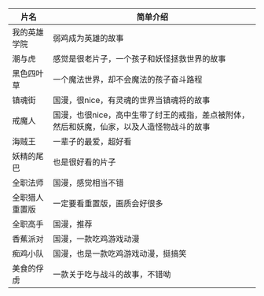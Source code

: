 |片名|简单介绍|
|---|---|
|我的英雄学院|弱鸡成为英雄的故事|
|潮与虎|感觉是很老片子，一个孩子和妖怪拯救世界的故事|
|黑色四叶草|一个魔法世界，却不会魔法的孩子奋斗路程|
|镇魂街|国漫，很nice，有灵魂的世界当镇魂将的故事|
|戒魔人|国漫，也很nice，高中生带了纣王的戒指，差点被附体，然后和妖魔，仙家，以及人造怪物战斗的故事|
|海贼王|一辈子的最爱，超好看|
|妖精的尾巴|也是很好看的片子|
|全职法师|国漫，感觉相当不错|
|全职猎人重置版|一定要看重置版，画质会好很多|
|全职高手|国漫，推荐|
|香蕉派对|国漫，一款吃鸡游戏动漫|
|痴鸡小队|国漫，也是一款吃鸡游戏动漫，挺搞笑|
|美食的俘虏|一款关于吃与战斗的故事，不错呦|